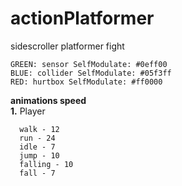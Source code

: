 # actionPlatformer
sidescroller
platformer
fight
```
GREEN: sensor SelfModulate: #0eff00
BLUE: collider SelfModulate: #05f3ff
RED: hurtbox SelfModulate: #ff0000
```

**animations speed** <br>
  **1.** Player<br>
  ```
    walk - 12
    run - 24
    idle - 7
    jump - 10
    falling - 10
    fall - 7
  ```
